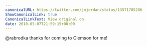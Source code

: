 ```yaml
---
canonicalURL: https://twitter.com/jmjordan/status/13571785286
ShowCanonicalLink: true
CanonicalLinkText: View original on
date: 2010-05-07T21:59:15+00:00
---
```

@rabrodka thanks for coming to Clemson for me!